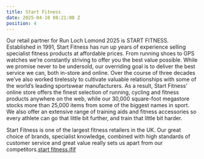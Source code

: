 ```yaml
---
title: Start Fitness
date: 2025-04-10 08:21:00 Z
position: 4
---
```


Our retail partner for Run Loch Lomond 2025 is START FITNESS. 
Established in 1991, Start Fitness has run up years of experience selling specialist fitness products at affordable prices. From running shoes to GPS watches we’re constantly striving to offer you the best value possible. While we promise never to be undersold, our overriding goal is to deliver the best service we can, both in-store and online.
Over the course of three decades we’ve also worked tirelessly to cultivate valuable relationships with some of the world’s leading sportswear manufacturers. As a result, Start Fitness’ online store offers the finest selection of running, cycling and fitness products anywhere on the web, while our 30,000 square-foot megastore stocks more than 25,000 items from some of the biggest names in sport. We also offer an extensive range of training aids and fitness accessories so every athlete can go that little bit further, and train that little bit harder.

Start Fitness is one of the largest fitness retailers in the UK. Our great choice of brands, specialist knowledge, combined with high standards of customer service and great value really sets us apart from our competitors.[start fitness.jfif](/uploads/start%20fitness.jfif)